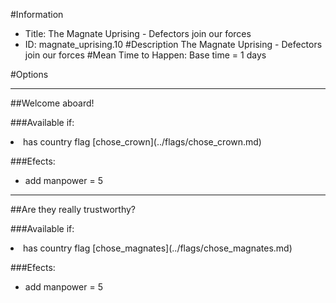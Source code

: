 #Information
 - Title: The Magnate Uprising - Defectors join our forces
 - ID: magnate_uprising.10
#Description
The Magnate Uprising - Defectors join our forces
#Mean Time to Happen:
Base time = 1 days

#Options

___
##Welcome aboard!

###Available if:
<li>has country flag [chose_crown](../flags/chose_crown.md)</li>

###Efects:<ul><li>add manpower = 5</li></ul>

___
##Are they really trustworthy?

###Available if:
<li>has country flag [chose_magnates](../flags/chose_magnates.md)</li>

###Efects:<ul><li>add manpower = 5</li></ul>
